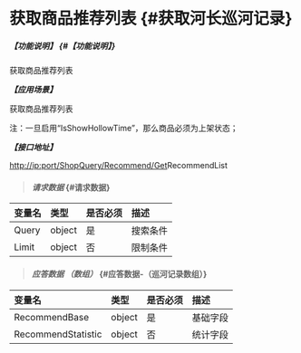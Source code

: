 # 获取商品推荐列表 {#获取河长巡河记录}

##### _【功能说明】_ {#【功能说明】}

获取商品推荐列表

_**【应用场景】**_

获取商品推荐列表

注：一旦启用“IsShowHollowTime”，那么商品必须为上架状态；

_**【接口地址】**_

[http://ip:port/ShopQuery/Recommend/Get](http://ip:port/HMQuery/PatrolRiver/GetPatrolRivers)RecommendList

> #### _请求数据_ {#请求数据}

| 变量名 | 类型 | 是否必须 | 描述 |
| :--- | :--- | :--- | :--- |
| Query | object | 是 | 搜索条件 |
| Limit | object | 否 | 限制条件 |

> #### _应答数据 （数组）_ {#应答数据-（巡河记录数组）}

| 变量名 | 类型 | 是否必须 | 描述 |
| :--- | :--- | :--- | :--- |
| RecommendBase | object | 是 | 基础字段 |
| RecommendStatistic | object | 否 | 统计字段 |



